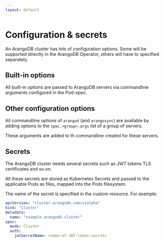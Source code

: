 ```yaml
---
layout: default
---
```

<!-- don't edit here, it's from https://@github.com/arangodb/kube-arangodb.git / docs/Manual/ -->
# Configuration & secrets

An ArangoDB cluster has lots of configuration options.
Some will be supported directly in the ArangoDB Operator,
others will have to specified separately.

## Built-in options

All built-in options are passed to ArangoDB servers via commandline
arguments configured in the Pod-spec.

## Other configuration options

All commandline options of `arangod` (and `arangosync`) are available
by adding options to the `spec.<group>.args` list of a group
of servers.

These arguments are added to th commandline created for these servers.

## Secrets

The ArangoDB cluster needs several secrets such as JWT tokens
TLS certificates and so on.

All these secrets are stored as Kubernetes Secrets and passed to
the applicable Pods as files, mapped into the Pods filesystem.

The name of the secret is specified in the custom resource.
For example:

```yaml
apiVersion: "cluster.arangodb.com/v1alpha"
kind: "Cluster"
metadata:
  name: "example-arangodb-cluster"
spec:
  mode: Cluster
  auth:
    jwtSecretName: <name-of-JWT-token-secret>
```
